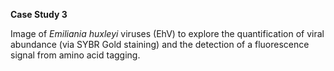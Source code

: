 
**Case Study 3**

Image of *Emiliania huxleyi* viruses (EhV) to explore the quantification of viral abundance (via SYBR Gold staining) and the detection of a fluorescence signal from amino acid tagging. 
